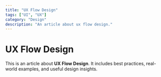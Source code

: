 ```yaml
---
title: "UX Flow Design"
tags: ["UI", "UX"]
category: "Design"
description: "An article about ux flow design."
---
```


# UX Flow Design

This is an article about **UX Flow Design**. It includes best practices, real-world examples, and useful design insights.
